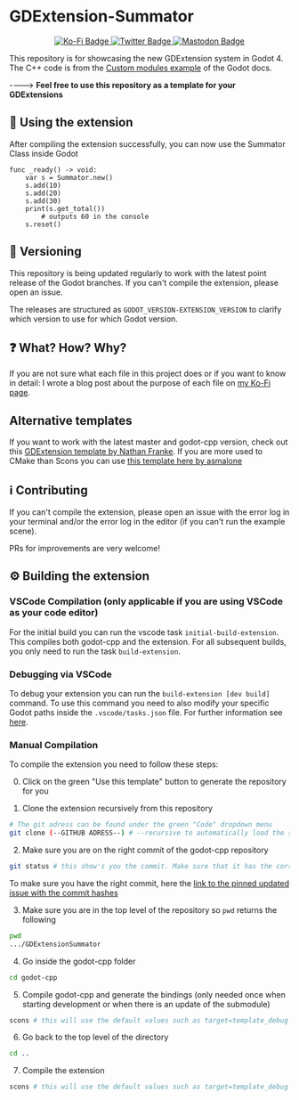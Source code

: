 # GDExtension-Summator
<div id="badges" align="center">
  <a href="https://ko-fi.com/flamelizard">
    <img src="https://img.shields.io/badge/Support my work-red?style=for-the-badge&logo=kofi&logoColor=white" alt="Ko-Fi Badge"/>
  </a>
  <a href="https://twitter.com/patrick_exe">
    <img src="https://img.shields.io/badge/Twitter-blue?style=for-the-badge&logo=twitter&logoColor=white" alt="Twitter Badge"/>
  </a>
  <a href="https://mastodon.gamedev.place/@flamelizard">
    <img src="https://img.shields.io/badge/Mastodon-purple?style=for-the-badge&logo=mastodon&logoColor=white" alt="Mastodon Badge"/>
  </a>
</div>

This repository is for showcasing the new GDExtension system in Godot 4.
The C++ code is from the [Custom modules example](https://docs.godotengine.org/en/latest/development/cpp/custom_modules_in_cpp.html "Click to get to the docs") of the Godot docs.

----> **Feel free to use this repository as a template for your GDExtensions**

## :tada: Using the extension
After compiling the extension successfully, you can now use the Summator Class inside Godot
```gdscript
func _ready() -> void:
	var s = Summator.new()
	s.add(10)
	s.add(20)
	s.add(30)
	print(s.get_total())
        # outputs 60 in the console
	s.reset()
```

## 🔢 Versioning
This repository is being updated regularly to work with the latest point release of the Godot branches. 
If you can't compile the extension, please open an issue.

The releases are structured as ``GODOT_VERSION-EXTENSION_VERSION`` to clarify which version to use for which Godot version.

## ❓ What? How? Why?
If you are not sure what each file in this project does or if you want to know in detail: I wrote a blog post about the purpose of each file on [my Ko-Fi page](https://ko-fi.com/post/GDExtension--Godot-SUPERCHARGED--How-to-get-star-Z8Z4GLUSE).

## Alternative templates
If you want to work with the latest master and godot-cpp version, check out this [GDExtension template by Nathan Franke](https://github.com/nathanfranke/gdextension).
If you are more used to CMake than Scons you can use [this template here by asmalone](https://github.com/asmaloney/GDExtensionTemplate)

## ℹ️ Contributing
If you can't compile the extension, please open an issue with the error log in your terminal and/or the error log in the editor (if you can't run the example scene).

PRs for improvements are very welcome!

## ⚙️ Building the extension

### VSCode Compilation (only applicable if you are using VSCode as your code editor)
For the initial build you can run the vscode task `initial-build-extension`. This compiles both godot-cpp and the extension. For all subsequent builds, you only need to run the task `build-extension`.

### Debugging via VSCode
To debug your extension you can run the ``build-extension [dev build]`` command. To use this command you need to also modify your specific Godot paths inside the ``.vscode/tasks.json`` file. For further information see [here](https://github.com/paddy-exe/GDExtensionSummator/issues/50).

### Manual Compilation

To compile the extension you need to follow these steps:

0. Click on the green "Use this template" button to generate the repository for you

1. Clone the extension recursively from this repository
```bash
# The git adress can be found under the green "Code" dropdown menu
git clone (--GITHUB ADRESS--) # --recursive to automatically load the submodule godot-cpp
```

2. Make sure you are on the right commit of the godot-cpp repository
```bash
git status # this show's you the commit. Make sure that it has the correct commit for the release you are targeting
```
To make sure you have the right commit, here the [link to the pinned updated issue with the commit hashes](https://github.com/godotengine/godot-cpp/issues/874)

3. Make sure you are in the top level of the repository so `pwd` returns the following
```bash
pwd
.../GDExtensionSummator
```

4. Go inside the godot-cpp folder
```bash
cd godot-cpp
```

5. Compile godot-cpp and generate the bindings (only needed once when starting development or when there is an update of the submodule)
```bash
scons # this will use the default values such as target=template_debug
```

6. Go back to the top level of the directory
```bash
cd ..
```

7. Compile the extension
```bash
scons # this will use the default values such as target=template_debug
```
